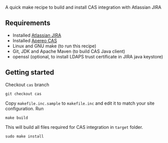 A quick make recipe to build and install CAS integration with Atlassian JIRA

## Requirements
- Installed [Atlassian JIRA](https://www.atlassian.com/software/jira)
- Installed [Apereo CAS](https://github.com/apereo/cas)
- Linux and GNU make (to run this recipe)
- Git, JDK and Apache Maven (to build CAS Java client)
- openssl (optional, to install LDAPS trust certificate in JIRA java keystore)

## Getting started
Checkout `cas` branch
```shell
git checkout cas
```

Copy `makefile.inc.sample` to `makefile.inc` and edit it to match your site
configuration. Run
```shell
make build
```
This will build all files required for CAS integration in `target` folder.


```shell
sudo make install
```
